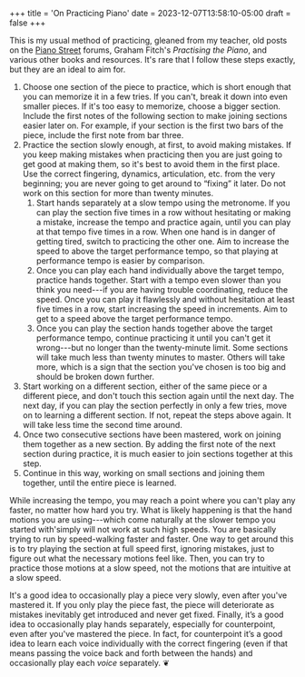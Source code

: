 +++
title = 'On Practicing Piano'
date = 2023-12-07T13:58:10-05:00
draft = false
+++

This is my usual method of practicing, gleaned from my teacher, old posts on the [Piano Street](http://pianostreet.com/) forums, Graham Fitch's *Practising the Piano*, and various other books and resources. It's rare that I follow these steps exactly, but they are an ideal to aim for.

1. Choose one section of the piece to practice, which is short enough that you can memorize it in a few tries. If you can't, break it down into even smaller pieces. If it's too easy to memorize, choose a bigger section. Include the first notes of the following section to make joining sections easier later on. For example, if your section is the first two bars of the piece, include the first note from bar three.
2. Practice the section slowly enough, at first, to avoid making mistakes. If you keep making mistakes when practicing then you are just going to get good at making them, so it's best to avoid them in the first place. Use the correct fingering, dynamics, articulation, etc. from the very beginning; you are never going to get around to <q>fixing</q> it later. Do not work on this section for more than twenty minutes.
    1. Start hands separately at a slow tempo using the metronome. If you can play the section five times in a row without hesitating or making a mistake, increase the tempo and practice again, until you can play at that tempo five times in a row. When one hand is in danger of getting tired, switch to practicing the other one. Aim to increase the speed to above the target performance tempo, so that playing at performance tempo is easier by comparison.
    2. Once you can play each hand individually above the target tempo, practice hands together. Start with a tempo even slower than you think you need---if you are having trouble coordinating, reduce the speed. Once you can play it flawlessly and without hesitation at least five times in a row, start increasing the speed in increments. Aim to get to a speed above the target performance tempo.
    3. Once you can play the section hands together above the target performance tempo, continue practicing it until you can't get it wrong---but no longer than the twenty-minute limit. Some sections will take much less than twenty minutes to master. Others will take more, which is a sign that the section you've chosen is too big and should be broken down further.
3. Start working on a different section, either of the same piece or a different piece, and don't touch this section again until the next day. The next day, if you can play the section perfectly in only a few tries, move on to learning a different section. If not, repeat the steps above again. It will take less time the second time around.
4. Once two consecutive sections have been mastered, work on joining them together as a new section. By adding the first note of the next section during practice, it is much easier to join sections together at this step.
5. Continue in this way, working on small sections and joining them together, until the entire piece is learned.

While increasing the tempo, you may reach a point where you can't play any faster, no matter how hard you try. What is likely happening is that the hand motions you are using---which come naturally at the slower tempo you started with'simply will not work at such high speeds. You are basically trying to run by speed-walking faster and faster. One way to get around this is to try playing the section at full speed first, ignoring mistakes, just to figure out what the necessary motions feel like. Then, you can try to practice those motions at a slow speed, not the motions that are intuitive at a slow speed.

It's a good idea to occasionally play a piece very slowly, even after you've mastered it. If you only play the piece fast, the piece will deteriorate as mistakes inevitably get introduced and never get fixed. Finally, it’s a good idea to occasionally play hands separately, especially for counterpoint, even after you've mastered the piece. In fact, for counterpoint it’s a good idea to learn each voice individually with the correct fingering (even if that means passing the voice back and forth between the hands) and occasionally play each *voice* separately. &#x2766;

